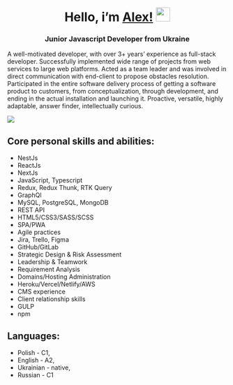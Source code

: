 
<h1 align="center">Hello, i’m <a href="https://bielowalex.github.io" target="_blank"> Alex!</a> 
<img src="https://github.com/blackcater/blackcater/raw/main/images/Hi.gif" height="32"/></h1>
<h3 align="center">Junior Javascript Developer from Ukraine</h3>

A well-motivated developer, with over 3+ years’ experience as full-stack developer. Successfully implemented wide range of projects from web services to large web platforms. Acted as a team leader and was involved in direct communication with end-client to propose obstacles resolution. Participated in the entire software delivery process of getting a software product to customers, from conceptualization, through development, and ending in the actual installation and launching it. Proactive, versatile, highly adaptable, answer finder, intellectually curious.

![](https://github-profile-summary-cards.vercel.app/api/cards/repos-per-language?username=BielowAlex&theme=solarized_dark)

## Core personal skills and abilities:
* NestJs
* ReactJs
* NextJs
* JavaScript, Typescript
* Redux, Redux Thunk, RTK Query
* GraphQl
* MySQL, PostgreSQL, MongoDB
* REST API
* HTML5/CSS3/SASS/SCSS
* SPA/PWA
* Agile practices
* Jira, Trello, Figma
* GitHub/GitLab
* Strategic Design & Risk Assessment
* Leadership & Teamwork
* Requirement Analysis
* Domains/Hosting Administration
* Heroku/Vercel/Netlify/AWS
* CMS experience
* Client relationship skills
* GULP
* npm

  
## Languages:
* Polish - C1,
* English - A2,
* Ukrainian - native,
* Russian - C1


